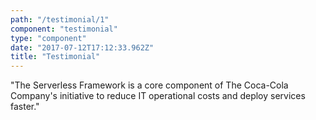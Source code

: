 ```yaml
---
path: "/testimonial/1"
component: "testimonial"
type: "component"
date: "2017-07-12T17:12:33.962Z"
title: "Testimonial"
---
```

<codeblock>
<Testimonial
  img="https://s3-us-west-2.amazonaws.com/assets.site.serverless.com/icons/cocacola-logo.png"
  name="Patrick Brandt"
  designation="Solutions Architect at The Coca Cola Company"
  alt="Coca Cola"
>
  "The Serverless Framework is a core component of The Coca-Cola Company's initiative to reduce IT operational costs and deploy services faster."
</Testimonial>
</codeblock>